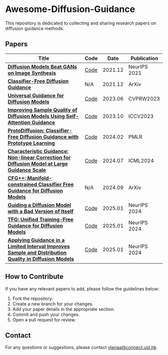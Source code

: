 # Awesome-Diffusion-Guidance
This repository is dedicated to collecting and sharing research papers on diffusion guidance methods.

## Papers


| Title                                                                 | Code                                                       | Date       | Publication |
| --------------------------------------------------------------------- | ---------------------------------------------------------- | ---------- | ----------- |
| [**Diffusion Models Beat GANs on Image Synthesis**](https://openreview.net/forum?id=qw8AKxfYbI) | [Code](https://github.com/openai/guided-diffusion)         | 2021.12    | NeurIPS 2021 |
| [**Classifier-Free Diffusion Guidance**](https://openreview.net/forum?id=qw8AKxfYbI) | N/A                                                        | 2021.12    | ArXiv       |
| [**Universal Guidance for Diffusion Models**](https://ieeexplore.ieee.org/document/10208653/) | [Code](https://github.com/arpitbansal297/Universal-Guided-Diffusion)                                                        | 2023.06    | CVPRW2023   |
| [**Improving Sample Quality of Diffusion Models Using Self-Attention Guidance**](https://ieeexplore.ieee.org/document/10378223/) | [Code](https://github.com/SusungHong/Self-Attention-Guidance)                                                       | 2023.10    | ICCV2023    |
| [**ProtoDiffusion: Classifier-Free Diffusion Guidance with Prototype Learning**](https://proceedings.mlr.press/v222/baykal24a.html) | [Code](https://github.com/ituvisionlab/ProtoDiffusion)                                                        | 2024.02    | PMLR        |
| [**Characteristic Guidance: Non-linear Correction for Diffusion Model at Large Guidance Scale**](https://proceedings.mlr.press/v235/zheng24f.html) | [Code](https://github.com/scraed/CharacteristicGuidanceWebUI)                                                        | 2024.07    | ICML2024    |
| [**CFG++: Manifold-constrained Classifier Free Guidance for Diffusion Models**](http://arxiv.org/abs/2406.08070) | N/A                                                        | 2024.09    | ArXiv       |
| [**Guiding a Diffusion Model with a Bad Version of Itself**](https://proceedings.neurips.cc/paper_files/paper/2024/hash/5ee7ed60a7e8169012224dec5fe0d27f-Abstract-Conference.html) | [Code](https://github.com/NVlabs/edm2)                                                      | 2025.01    | NeurIPS 2024 |
| [**TFG: Unified Training-Free Guidance for Diffusion Models**](https://papers.nips.cc/paper_files/paper/2024/hash/2818054fc6de6dacdda0f142a3475933-Abstract-Conference.html) | [Code](https://github.com/YWolfeee/Training-Free-Guidance)                                                        | 2025.01    | NeurIPS 2024 |
| [**Applying Guidance in a Limited Interval Improves Sample and Distribution Quality in Diffusion Models**](https://proceedings.neurips.cc/paper_files/paper/2024/hash/dd540e1c8d26687d56d296e64d35949f-Abstract-Conference.html) | [Code](https://github.com/kynkaat/guidance-interval)                                                        | 2025.01    | NeurIPS 2024 |


## How to Contribute
If you have any relevant papers to add, please follow the guidelines below:
1. Fork the repository.
2. Create a new branch for your changes.
3. Add your paper details in the appropriate section.
4. Commit and push your changes.
5. Open a pull request for review.

## Contact
For any questions or suggestions, please contact [ylanaa@connect.ust.hk](ylan:ylanaa@connect.ust.hk).

